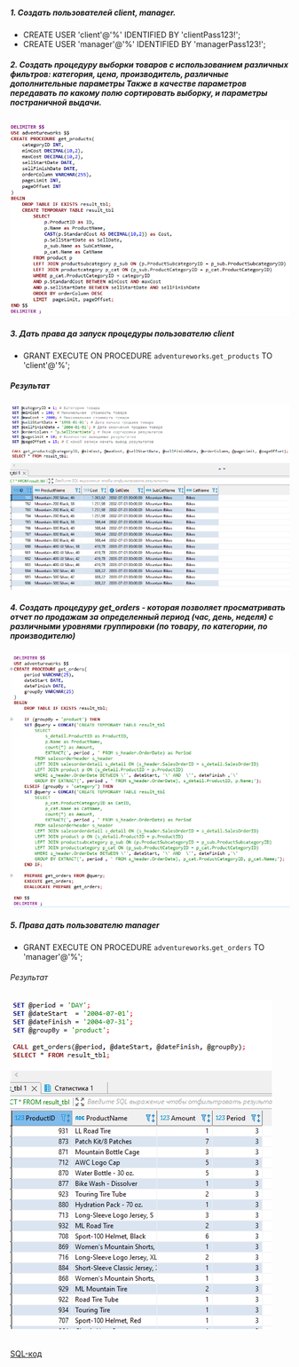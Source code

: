 ##### 1. Создать пользователей client, manager.  
 - CREATE USER 'client'@'%' IDENTIFIED BY 'clientPass123!';  
 - CREATE USER 'manager'@'%' IDENTIFIED BY 'managerPass123!';  
##### 2. Создать процедуру выборки товаров с использованием различных фильтров: категория, цена, производитель, различные дополнительные параметры Также в качестве параметров передавать по какому полю сортировать выборку, и параметры постраничной выдачи.  
![](https://github.com/nikerov-kirill/OtusDB_2021/blob/master/%D0%A5%D1%80%D0%B0%D0%BD%D0%B8%D0%BC%D1%8B%D0%B5%20%D0%BF%D1%80%D0%BE%D1%86%D0%B5%D0%B4%D1%83%D1%80%D1%8B%20MySQL/Screenshot_1.png)  
##### 3. Дать права да запуск процедуры пользователю client  
 - GRANT EXECUTE ON PROCEDURE `adventureworks`.`get_products` TO 'client'@'%';  
##### Результат  
![](https://github.com/nikerov-kirill/OtusDB_2021/blob/master/%D0%A5%D1%80%D0%B0%D0%BD%D0%B8%D0%BC%D1%8B%D0%B5%20%D0%BF%D1%80%D0%BE%D1%86%D0%B5%D0%B4%D1%83%D1%80%D1%8B%20MySQL/Screenshot_2.png)  
##### 4. Создать процедуру get_orders - которая позволяет просматривать отчет по продажам за определенный период (час, день, неделя) с различными уровнями группировки (по товару, по категории, по производителю)  
![](https://github.com/nikerov-kirill/OtusDB_2021/blob/master/%D0%A5%D1%80%D0%B0%D0%BD%D0%B8%D0%BC%D1%8B%D0%B5%20%D0%BF%D1%80%D0%BE%D1%86%D0%B5%D0%B4%D1%83%D1%80%D1%8B%20MySQL/Screenshot_3.png)  
##### 5. Права дать пользователю manager  
 - GRANT EXECUTE ON PROCEDURE `adventureworks`.`get_orders` TO 'manager'@'%';
###### Результат 
![](https://github.com/nikerov-kirill/OtusDB_2021/blob/master/%D0%A5%D1%80%D0%B0%D0%BD%D0%B8%D0%BC%D1%8B%D0%B5%20%D0%BF%D1%80%D0%BE%D1%86%D0%B5%D0%B4%D1%83%D1%80%D1%8B%20MySQL/Screenshot_4.png)  

###### 
[SQL-код](https://github.com/nikerov-kirill/OtusDB_2021/blob/master/%D0%A5%D1%80%D0%B0%D0%BD%D0%B8%D0%BC%D1%8B%D0%B5%20%D0%BF%D1%80%D0%BE%D1%86%D0%B5%D0%B4%D1%83%D1%80%D1%8B%20MySQL/procedures.sql)
